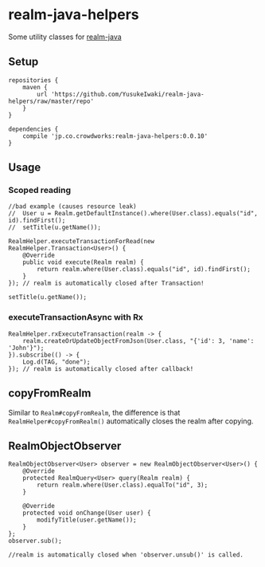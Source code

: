 # realm-java-helpers

Some utility classes for [realm-java](https://realm.io/jp/docs/java/latest/)

## Setup

```
repositories {
    maven {
        url 'https://github.com/YusukeIwaki/realm-java-helpers/raw/master/repo'
    }
}

dependencies {
    compile 'jp.co.crowdworks:realm-java-helpers:0.0.10'
}
```


## Usage

### Scoped reading

```
//bad example (causes resource leak)
//  User u = Realm.getDefaultInstance().where(User.class).equals("id", id).findFirst();
//  setTitle(u.getName());

RealmHelper.executeTransactionForRead(new RealmHelper.Transaction<User>() {
    @Override
    public void execute(Realm realm) {
        return realm.where(User.class).equals("id", id).findFirst();
    }
}); // realm is automatically closed after Transaction!

setTitle(u.getName());
```

### executeTransactionAsync with Rx

```
RealmHelper.rxExecuteTransaction(realm -> {
    realm.createOrUpdateObjectFromJson(User.class, "{'id': 3, 'name': 'John'}");
}).subscribe(() -> {
    Log.d(TAG, "done");
}); // realm is automatically closed after callback!
```

## copyFromRealm

Similar to `Realm#copyFromRealm`, the difference is that `RealmHelper#copyFromRealm()` automatically closes the realm after copying.

## RealmObjectObserver

```
RealmObjectObserver<User> observer = new RealmObjectObserver<User>() {
    @Override
    protected RealmQuery<User> query(Realm realm) {
        return realm.where(User.class).equalTo("id", 3);
    }

    @Override
    protected void onChange(User user) {
        modifyTitle(user.getName());
    }
};
observer.sub();

//realm is automatically closed when 'observer.unsub()' is called.
```
